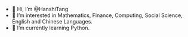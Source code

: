 - 👋 Hi, I’m @HanshiTang
- 👀 I’m interested in Mathematics, Finance, Computing, Social Science, English and Chinese Languages. 
- 🌱 I’m currently learning Python. 

<!---
HanshiTang/HanshiTang is a ✨ special ✨ repository because its `README.md` (this file) appears on your GitHub profile.
You can click the Preview link to take a look at your changes.
--->
